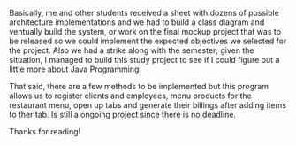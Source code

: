 Basically, me and other students received a sheet with dozens of possible architecture implementations and we had to build a class diagram and ventually build the system,
or work on the final mockup project that was to be released so we could implement the expected objectives we selected for the project. Also we had a strike along with the semester; given the situation,
I managed to build this study project to see if I could figure out a little more about Java Programming.

That said, there are a few methods to be implemented but this program allows us to register clients and employees, menu products for the restaurant menu, open up tabs and generate their billings after adding items to ther tab.
Is still a ongoing project since there is no deadline.

Thanks for reading!

